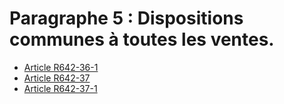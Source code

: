 # Paragraphe 5 : Dispositions communes à toutes les ventes.

- [Article R642-36-1](article-r642-36-1.md)
- [Article R642-37](article-r642-37.md)
- [Article R642-37-1](article-r642-37-1.md)
